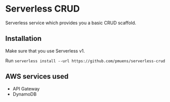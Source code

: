 # Serverless CRUD

Serverless service which provides you a basic CRUD scaffold.

## Installation

Make sure that you use Serverless v1.

Run `serverless install --url https://github.com/pmuens/serverless-crud`

## AWS services used

- API Gateway
- DynamoDB
